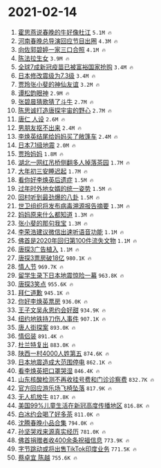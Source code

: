 # 2021-02-14

1. [霍思燕说春晚的牛好像杜江](https://s.weibo.com/weibo?q=%23%E9%9C%8D%E6%80%9D%E7%87%95%E8%AF%B4%E6%98%A5%E6%99%9A%E7%9A%84%E7%89%9B%E5%A5%BD%E5%83%8F%E6%9D%9C%E6%B1%9F%23&Refer=top) `5.1M 🔥`
1. [河南春晚总导演回应节目出圈](https://s.weibo.com/weibo?q=%23%E6%B2%B3%E5%8D%97%E6%98%A5%E6%99%9A%E6%80%BB%E5%AF%BC%E6%BC%94%E5%9B%9E%E5%BA%94%E8%8A%82%E7%9B%AE%E5%87%BA%E5%9C%88%23&Refer=top) `4.3M 🔥`
1. [向佐郭碧婷一家三口合照](https://s.weibo.com/weibo?q=%23%E5%90%91%E4%BD%90%E9%83%AD%E7%A2%A7%E5%A9%B7%E4%B8%80%E5%AE%B6%E4%B8%89%E5%8F%A3%E5%90%88%E7%85%A7%23&Refer=top) `4.1M 🔥`
1. [陈法拉生女](https://s.weibo.com/weibo?q=%23%E9%99%88%E6%B3%95%E6%8B%89%E7%94%9F%E5%A5%B3%23&Refer=top) `3.9M 🔥`
1. [全球7成新冠疫苗已被富裕国家抢购](https://s.weibo.com/weibo?q=%23%E5%85%A8%E7%90%837%E6%88%90%E6%96%B0%E5%86%A0%E7%96%AB%E8%8B%97%E5%B7%B2%E8%A2%AB%E5%AF%8C%E8%A3%95%E5%9B%BD%E5%AE%B6%E6%8A%A2%E8%B4%AD%23&Refer=top) `3.4M 🔥`
1. [日本修改震级为7.3级](https://s.weibo.com/weibo?q=%23%E6%97%A5%E6%9C%AC%E4%BF%AE%E6%94%B9%E9%9C%87%E7%BA%A7%E4%B8%BA7.3%E7%BA%A7%23&Refer=top) `3.4M 🔥`
1. [贾玲张小斐的神仙友谊](https://s.weibo.com/weibo?q=%E8%B4%BE%E7%8E%B2%E5%BC%A0%E5%B0%8F%E6%96%90%E7%9A%84%E7%A5%9E%E4%BB%99%E5%8F%8B%E8%B0%8A&Refer=top) `3.2M 🔥`
1. [谭松韵眼神](https://s.weibo.com/weibo?q=%23%E8%B0%AD%E6%9D%BE%E9%9F%B5%E7%9C%BC%E7%A5%9E%23&Refer=top) `2.9M 🔥`
1. [张碧晨猜歌猜了斗牛](https://s.weibo.com/weibo?q=%23%E5%BC%A0%E7%A2%A7%E6%99%A8%E7%8C%9C%E6%AD%8C%E7%8C%9C%E4%BA%86%E6%96%97%E7%89%9B%23&Refer=top) `2.7M 🔥`
1. [陈思诚打造唐探宇宙的野心](https://s.weibo.com/weibo?q=%E9%99%88%E6%80%9D%E8%AF%9A%E6%89%93%E9%80%A0%E5%94%90%E6%8E%A2%E5%AE%87%E5%AE%99%E7%9A%84%E9%87%8E%E5%BF%83&Refer=top) `2.7M 🔥`
1. [唐仁 人设](https://s.weibo.com/weibo?q=%E5%94%90%E4%BB%81%20%E4%BA%BA%E8%AE%BE&Refer=top) `2.6M 🔥`
1. [男朋友抠不出来](https://s.weibo.com/weibo?q=%23%E7%94%B7%E6%9C%8B%E5%8F%8B%E6%8A%A0%E4%B8%8D%E5%87%BA%E6%9D%A5%23&Refer=top) `2.4M 🔥`
1. [李焕英结尾给妈妈买了敞篷车](https://s.weibo.com/weibo?q=%E6%9D%8E%E7%84%95%E8%8B%B1%E7%BB%93%E5%B0%BE%E7%BB%99%E5%A6%88%E5%A6%88%E4%B9%B0%E4%BA%86%E6%95%9E%E7%AF%B7%E8%BD%A6&Refer=top) `2.4M 🔥`
1. [日本7.1级地震](https://s.weibo.com/weibo?q=%23%E6%97%A5%E6%9C%AC7.1%E7%BA%A7%E5%9C%B0%E9%9C%87%23&Refer=top) `2.0M 🔥`
1. [贾玲妈妈](https://s.weibo.com/weibo?q=%E8%B4%BE%E7%8E%B2%E5%A6%88%E5%A6%88&Refer=top) `1.8M 🔥`
1. [湖北一网红吊桥侧翻多人掉落茶园](https://s.weibo.com/weibo?q=%23%E6%B9%96%E5%8C%97%E4%B8%80%E7%BD%91%E7%BA%A2%E5%90%8A%E6%A1%A5%E4%BE%A7%E7%BF%BB%E5%A4%9A%E4%BA%BA%E6%8E%89%E8%90%BD%E8%8C%B6%E5%9B%AD%23&Refer=top) `1.7M 🔥`
1. [大年初三安睡迟起](https://s.weibo.com/weibo?q=%23%E5%A4%A7%E5%B9%B4%E5%88%9D%E4%B8%89%E5%AE%89%E7%9D%A1%E8%BF%9F%E8%B5%B7%23&Refer=top) `1.7M 🔥`
1. [看你好李焕英后遗症](https://s.weibo.com/weibo?q=%23%E7%9C%8B%E4%BD%A0%E5%A5%BD%E6%9D%8E%E7%84%95%E8%8B%B1%E5%90%8E%E9%81%97%E7%97%87%23&Refer=top) `1.5M 🔥`
1. [过年时外地女婿的统一姿势](https://s.weibo.com/weibo?q=%23%E8%BF%87%E5%B9%B4%E6%97%B6%E5%A4%96%E5%9C%B0%E5%A5%B3%E5%A9%BF%E7%9A%84%E7%BB%9F%E4%B8%80%E5%A7%BF%E5%8A%BF%23&Refer=top) `1.5M 🔥`
1. [回村听到最劲爆的八卦](https://s.weibo.com/weibo?q=%23%E5%9B%9E%E6%9D%91%E5%90%AC%E5%88%B0%E6%9C%80%E5%8A%B2%E7%88%86%E7%9A%84%E5%85%AB%E5%8D%A6%23&Refer=top) `1.5M 🔥`
1. [世卫组织将发布病毒溯源报告摘要](https://s.weibo.com/weibo?q=%23%E4%B8%96%E5%8D%AB%E7%BB%84%E7%BB%87%E5%B0%86%E5%8F%91%E5%B8%83%E7%97%85%E6%AF%92%E6%BA%AF%E6%BA%90%E6%8A%A5%E5%91%8A%E6%91%98%E8%A6%81%23&Refer=top) `1.3M 🔥`
1. [妈妈原来什么都知道](https://s.weibo.com/weibo?q=%E5%A6%88%E5%A6%88%E5%8E%9F%E6%9D%A5%E4%BB%80%E4%B9%88%E9%83%BD%E7%9F%A5%E9%81%93&Refer=top) `1.3M 🔥`
1. [张小斐的那句我宝](https://s.weibo.com/weibo?q=%23%E5%BC%A0%E5%B0%8F%E6%96%90%E7%9A%84%E9%82%A3%E5%8F%A5%E6%88%91%E5%AE%9D%23&Refer=top) `1.3M 🔥`
1. [李荣浩建议微信出速听语音功能](https://s.weibo.com/weibo?q=%23%E6%9D%8E%E8%8D%A3%E6%B5%A9%E5%BB%BA%E8%AE%AE%E5%BE%AE%E4%BF%A1%E5%87%BA%E9%80%9F%E5%90%AC%E8%AF%AD%E9%9F%B3%E5%8A%9F%E8%83%BD%23&Refer=top) `1.1M 🔥`
1. [佛首是2020年回归第100件流失文物](https://s.weibo.com/weibo?q=%E4%BD%9B%E9%A6%96%E6%98%AF2020%E5%B9%B4%E5%9B%9E%E5%BD%92%E7%AC%AC100%E4%BB%B6%E6%B5%81%E5%A4%B1%E6%96%87%E7%89%A9&Refer=top) `1.1M 🔥`
1. [唐探3广告植入](https://s.weibo.com/weibo?q=%23%E5%94%90%E6%8E%A23%E5%B9%BF%E5%91%8A%E6%A4%8D%E5%85%A5%23&Refer=top) `1.1M 🔥`
1. [唐探3票房破18亿](https://s.weibo.com/weibo?q=%23%E5%94%90%E6%8E%A23%E7%A5%A8%E6%88%BF%E7%A0%B418%E4%BA%BF%23&Refer=top) `980.1K 🔥`
1. [情人节](https://s.weibo.com/weibo?q=%E6%83%85%E4%BA%BA%E8%8A%82&Refer=top) `969.7K 🔥`
1. [留学生录下日本地震惊险一幕](https://s.weibo.com/weibo?q=%23%E7%95%99%E5%AD%A6%E7%94%9F%E5%BD%95%E4%B8%8B%E6%97%A5%E6%9C%AC%E5%9C%B0%E9%9C%87%E6%83%8A%E9%99%A9%E4%B8%80%E5%B9%95%23&Refer=top) `963.8K 🔥`
1. [唐探3笑点](https://s.weibo.com/weibo?q=%E5%94%90%E6%8E%A23%E7%AC%91%E7%82%B9&Refer=top) `955.6K 🔥`
1. [拜仁道歉](https://s.weibo.com/weibo?q=%23%E6%8B%9C%E4%BB%81%E9%81%93%E6%AD%89%23&Refer=top) `945.1K 🔥`
1. [你好李焕英票房](https://s.weibo.com/weibo?q=%23%E4%BD%A0%E5%A5%BD%E6%9D%8E%E7%84%95%E8%8B%B1%E7%A5%A8%E6%88%BF%23&Refer=top) `936.0K 🔥`
1. [王子文吴永恩约会好甜](https://s.weibo.com/weibo?q=%23%E7%8E%8B%E5%AD%90%E6%96%87%E5%90%B4%E6%B0%B8%E6%81%A9%E7%BA%A6%E4%BC%9A%E5%A5%BD%E7%94%9C%23&Refer=top) `934.9K 🔥`
1. [纽约地铁持刀伤人事件](https://s.weibo.com/weibo?q=%E7%BA%BD%E7%BA%A6%E5%9C%B0%E9%93%81%E6%8C%81%E5%88%80%E4%BC%A4%E4%BA%BA%E4%BA%8B%E4%BB%B6&Refer=top) `907.1K 🔥`
1. [唐人街探案](https://s.weibo.com/weibo?q=%E5%94%90%E4%BA%BA%E8%A1%97%E6%8E%A2%E6%A1%88&Refer=top) `893.0K 🔥`
1. [情侣装](https://s.weibo.com/weibo?q=%E6%83%85%E4%BE%A3%E8%A3%85&Refer=top) `891.4K 🔥`
1. [杜兰特复出](https://s.weibo.com/weibo?q=%23%E6%9D%9C%E5%85%B0%E7%89%B9%E5%A4%8D%E5%87%BA%23&Refer=top) `883.0K 🔥`
1. [陕西一村4000人姓第五](https://s.weibo.com/weibo?q=%E9%99%95%E8%A5%BF%E4%B8%80%E6%9D%914000%E4%BA%BA%E5%A7%93%E7%AC%AC%E4%BA%94&Refer=top) `874.6K 🔥`
1. [日本地震造成大范围停电](https://s.weibo.com/weibo?q=%23%E6%97%A5%E6%9C%AC%E5%9C%B0%E9%9C%87%E9%80%A0%E6%88%90%E5%A4%A7%E8%8C%83%E5%9B%B4%E5%81%9C%E7%94%B5%23&Refer=top) `862.1K 🔥`
1. [看李焕英把口罩哭湿](https://s.weibo.com/weibo?q=%23%E7%9C%8B%E6%9D%8E%E7%84%95%E8%8B%B1%E6%8A%8A%E5%8F%A3%E7%BD%A9%E5%93%AD%E6%B9%BF%23&Refer=top) `846.4K 🔥`
1. [山东核酸检测不再收挂号费和门诊诊察费](https://s.weibo.com/weibo?q=%E5%B1%B1%E4%B8%9C%E6%A0%B8%E9%85%B8%E6%A3%80%E6%B5%8B%E4%B8%8D%E5%86%8D%E6%94%B6%E6%8C%82%E5%8F%B7%E8%B4%B9%E5%92%8C%E9%97%A8%E8%AF%8A%E8%AF%8A%E5%AF%9F%E8%B4%B9&Refer=top) `832.7K 🔥`
1. [官方回应游乐场飞椅坠落](https://s.weibo.com/weibo?q=%23%E5%AE%98%E6%96%B9%E5%9B%9E%E5%BA%94%E6%B8%B8%E4%B9%90%E5%9C%BA%E9%A3%9E%E6%A4%85%E5%9D%A0%E8%90%BD%23&Refer=top) `817.9K 🔥`
1. [无人机放牛](https://s.weibo.com/weibo?q=%E6%97%A0%E4%BA%BA%E6%9C%BA%E6%94%BE%E7%89%9B&Refer=top) `817.8K 🔥`
1. [美国99%儿童生活在新冠高度传播地区](https://s.weibo.com/weibo?q=%E7%BE%8E%E5%9B%BD99%25%E5%84%BF%E7%AB%A5%E7%94%9F%E6%B4%BB%E5%9C%A8%E6%96%B0%E5%86%A0%E9%AB%98%E5%BA%A6%E4%BC%A0%E6%92%AD%E5%9C%B0%E5%8C%BA&Refer=top) `816.8K 🔥`
1. [白冰约会喝了好多茶](https://s.weibo.com/weibo?q=%23%E7%99%BD%E5%86%B0%E7%BA%A6%E4%BC%9A%E5%96%9D%E4%BA%86%E5%A5%BD%E5%A4%9A%E8%8C%B6%23&Refer=top) `811.0K 🔥`
1. [沈腾春晚小品合集](https://s.weibo.com/weibo?q=%E6%B2%88%E8%85%BE%E6%98%A5%E6%99%9A%E5%B0%8F%E5%93%81%E5%90%88%E9%9B%86&Refer=top) `794.0K 🔥`
1. [孙坚哭戏来源真实经历](https://s.weibo.com/weibo?q=%23%E5%AD%99%E5%9D%9A%E5%93%AD%E6%88%8F%E6%9D%A5%E6%BA%90%E7%9C%9F%E5%AE%9E%E7%BB%8F%E5%8E%86%23&Refer=top) `781.0K 🔥`
1. [佛首捐赠者收400余条祝福信息](https://s.weibo.com/weibo?q=%E4%BD%9B%E9%A6%96%E6%8D%90%E8%B5%A0%E8%80%85%E6%94%B6400%E4%BD%99%E6%9D%A1%E7%A5%9D%E7%A6%8F%E4%BF%A1%E6%81%AF&Refer=top) `773.9K 🔥`
1. [字节跳动或将出售TikTok印度业务](https://s.weibo.com/weibo?q=%E5%AD%97%E8%8A%82%E8%B7%B3%E5%8A%A8%E6%88%96%E5%B0%86%E5%87%BA%E5%94%AETikTok%E5%8D%B0%E5%BA%A6%E4%B8%9A%E5%8A%A1&Refer=top) `771.5K 🔥`
1. [蔡卓宜 陈越](https://s.weibo.com/weibo?q=%E8%94%A1%E5%8D%93%E5%AE%9C%20%E9%99%88%E8%B6%8A&Refer=top) `755.6K 🔥`
